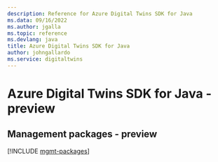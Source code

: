 ```yaml
---
description: Reference for Azure Digital Twins SDK for Java
ms.data: 09/16/2022
ms.author: jgalla
ms.topic: reference
ms.devlang: java
title: Azure Digital Twins SDK for Java
author: johngallardo
ms.service: digitaltwins
---
```

# Azure Digital Twins SDK for Java - preview

## Management packages - preview
[!INCLUDE [mgmt-packages](digital-twins-mgmt-index.md)]